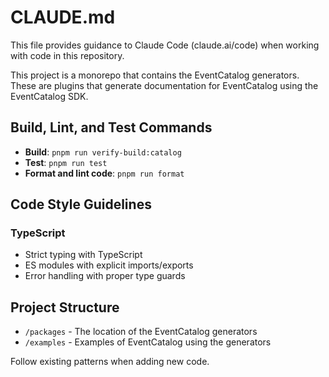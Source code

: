 # CLAUDE.md

This file provides guidance to Claude Code (claude.ai/code) when working with code in this repository.

This project is a monorepo that contains the EventCatalog generators. These are plugins that generate documentation for EventCatalog using the EventCatalog SDK.

## Build, Lint, and Test Commands

- **Build**: `pnpm run verify-build:catalog`
- **Test**: `pnpm run test`
- **Format and lint code**: `pnpm run format`

## Code Style Guidelines

### TypeScript

- Strict typing with TypeScript
- ES modules with explicit imports/exports
- Error handling with proper type guards

## Project Structure

- `/packages` - The location of the EventCatalog generators
- `/examples` - Examples of EventCatalog using the generators

Follow existing patterns when adding new code.
